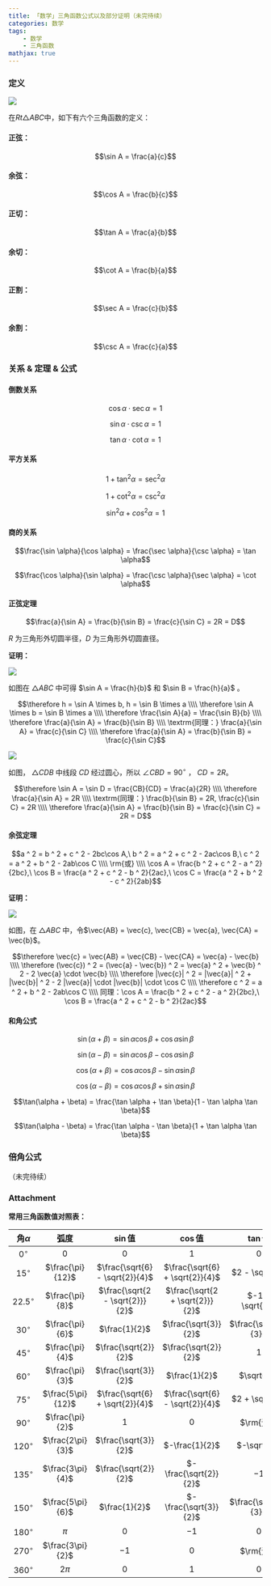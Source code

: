```yaml
---
title: 「数学」三角函数公式以及部分证明（未完待续）
categories: 数学
tags:
    - 数学
    - 三角函数
mathjax: true
---
```


### 定义

![](https://s2.ax1x.com/2019/12/15/QhClnK.png)

在$Rt\triangle ABC$中，如下有六个三角函数的定义：

#### 正弦：

$$\sin A = \frac{a}{c}$$

#### 余弦：

$$\cos A = \frac{b}{c}$$

#### 正切：

$$\tan A = \frac{a}{b}$$

#### 余切：

$$\cot A = \frac{b}{a}$$

#### 正割：

$$\sec A = \frac{c}{b}$$

#### 余割：

$$\csc A = \frac{c}{a}$$

### 关系 & 定理 & 公式

#### 倒数关系

$$\cos \alpha \cdot \sec \alpha = 1$$

$$\sin \alpha \cdot \csc \alpha = 1$$

$$\tan \alpha \cdot \cot \alpha = 1$$

#### 平方关系

$$1 + \tan ^ 2 \alpha = \sec ^ 2 \alpha$$

$$1 + \cot ^ 2 \alpha = \csc ^ 2 \alpha$$

$$\sin^2 \alpha + cos ^ 2 \alpha = 1$$

#### 商的关系

$$\frac{\sin \alpha}{\cos \alpha} = \frac{\sec \alpha}{\csc \alpha} = \tan \alpha$$

$$\frac{\cos \alpha}{\sin \alpha} = \frac{\csc \alpha}{\sec \alpha} = \cot \alpha$$

#### 正弦定理

$$\frac{a}{\sin A} = \frac{b}{\sin B} = \frac{c}{\sin C} = 2R = D$$

$R$ 为三角形外切圆半径，$D$ 为三角形外切圆直径。

**证明：**

![](https://s2.ax1x.com/2019/12/25/lFqL0x.png)

如图在 $\triangle ABC$ 中可得 $\sin A = \frac{h}{b}$ 和 $\sin B = \frac{h}{a}$ 。

$$\therefore h = \sin A \times b, h = \sin B \times a \\\\ \therefore \sin A \times b = \sin B \times a \\\\ \therefore \frac{\sin A}{a} = \frac{\sin B}{b} \\\\ \therefore \frac{a}{\sin A} = \frac{b}{\sin B} \\\\ \textrm{同理：} \frac{a}{\sin A} = \frac{c}{\sin C} \\\\ \therefore \frac{a}{\sin A} = \frac{b}{\sin B} = \frac{c}{\sin C}$$

![](https://s2.ax1x.com/2019/12/29/lKnCNQ.png)

如图， $\triangle CDB$ 中线段 $CD$ 经过圆心，所以 $\angle CBD = 90 ^ \circ$ ， $CD = 2R$。

$$\therefore \sin A = \sin D = \frac{CB}{CD} = \frac{a}{2R} \\\\ \therefore \frac{a}{\sin A} = 2R \\\\ \textrm{同理：} \frac{b}{\sin B} = 2R, \frac{c}{\sin C} = 2R \\\\ \therefore \frac{a}{\sin A} = \frac{b}{\sin B} = \frac{c}{\sin C} = 2R = D$$

#### 余弦定理

$$a ^ 2 = b ^ 2 + c ^ 2 - 2bc\cos A,\ b ^ 2 = a ^ 2 + c ^ 2 - 2ac\cos B,\ c ^ 2 = a ^ 2 + b ^ 2 - 2ab\cos C \\\\ \rm{或} \\\\ \cos A = \frac{b ^ 2 + c ^ 2 - a ^ 2}{2bc},\ \cos B = \frac{a ^ 2 + c ^ 2 - b ^ 2}{2ac},\ \cos C = \frac{a ^ 2 + b ^ 2 - c ^ 2}{2ab}$$

**证明：**

![](https://s2.ax1x.com/2020/01/16/lxPR10.png)

如图，在 $\triangle ABC$ 中，令$\vec{AB} = \vec{c}, \vec{CB} = \vec{a}, \vec{CA} = \vec{b}$。

$$\therefore \vec{c} = \vec{AB} = \vec{CB} - \vec{CA} = \vec{a} - \vec{b} \\\\ \therefore (\vec{c}) ^ 2 = (\vec{a} - \vec{b}) ^ 2 = \vec{a} ^ 2 + \vec{b} ^ 2 - 2 \vec{a} \cdot \vec{b} \\\\ \therefore |\vec{c}| ^ 2 = |\vec{a}| ^ 2 + |\vec{b}| ^ 2 - 2 |\vec{a}| \cdot |\vec{b}| \cdot \cos C \\\\ \therefore c ^ 2 = a ^ 2 + b ^ 2 - 2ab\cos C \\\\ 同理：\cos A = \frac{b ^ 2 + c ^ 2 - a ^ 2}{2bc},\ \cos B = \frac{a ^ 2 + c ^ 2 - b ^ 2}{2ac}$$

#### 和角公式

$$\sin(\alpha + \beta) = \sin \alpha \cos \beta + \cos \alpha \sin \beta$$

$$\sin(\alpha - \beta) = \sin \alpha \cos \beta - \cos \alpha \sin \beta$$

$$\cos(\alpha + \beta) = \cos \alpha \cos \beta - \sin \alpha \sin \beta$$

$$\cos(\alpha - \beta) = \cos \alpha \cos \beta + \sin \alpha \sin \beta$$

$$\tan(\alpha + \beta) = \frac{\tan \alpha + \tan \beta}{1 - \tan \alpha \tan \beta}$$

$$\tan(\alpha - \beta) = \frac{\tan \alpha - \tan \beta}{1 + \tan \alpha \tan \beta}$$

### 倍角公式

（未完待续）

### Attachment

**常用三角函数值对照表：**

|角$\alpha$|弧度|$\sin$值|$\cos$值|$\tan$值|
|:---:|:---:|:---:|:---:|:---:|
|$0^\circ$|$0$|$0$|$1$|$0$|
|$15^\circ$|$\frac{\pi}{12}$|$\frac{\sqrt{6} - \sqrt{2}}{4}$|$\frac{\sqrt{6} + \sqrt{2}}{4}$|$2 - \sqrt{3}$|
|$22.5^\circ$|$\frac{\pi}{8}$|$\frac{\sqrt{2 - \sqrt{2}}}{2}$|$\frac{\sqrt{2 + \sqrt{2}}}{2}$|$-1 + \sqrt{2}$|
|$30^\circ$|$\frac{\pi}{6}$|$\frac{1}{2}$|$\frac{\sqrt{3}}{2}$|$\frac{\sqrt{3}}{3}$|
|$45^\circ$|$\frac{\pi}{4}$|$\frac{\sqrt{2}}{2}$|$\frac{\sqrt{2}}{2}$|$1$|
|$60^\circ$|$\frac{\pi}{3}$|$\frac{\sqrt{3}}{2}$|$\frac{1}{2}$|$\sqrt{3}$|
|$75^\circ$|$\frac{5\pi}{12}$|$\frac{\sqrt{6} + \sqrt{2}}{4}$|$\frac{\sqrt{6} - \sqrt{2}}{4}$|$2 + \sqrt{3}$|
|$90^\circ$|$\frac{\pi}{2}$|$1$|$0$|$\rm{无}$|
|$120^\circ$|$\frac{2\pi}{3}$|$\frac{\sqrt{3}}{2}$|$-\frac{1}{2}$|$-\sqrt{3}$|
|$135^\circ$|$\frac{3\pi}{4}$|$\frac{\sqrt{2}}{2}$|$-\frac{\sqrt{2}}{2}$|$-1$|
|$150^\circ$|$\frac{5\pi}{6}$|$\frac{1}{2}$|$-\frac{\sqrt{3}}{2}$|$\frac{\sqrt{3}}{3}$|
|$180^\circ$|$\pi$|$0$|$-1$|$0$|
|$270^\circ$|$\frac{3\pi}{2}$|$-1$|$0$|$\rm{无}$|
|$360^\circ$|$2\pi$|$0$|$1$|$0$|